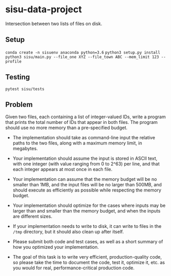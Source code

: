 # sisu-data-project

Intersection between two lists of files on disk.

## Setup

`conda create -n sisuenv anaconda python=3.6`
`python3 setup.py install`
`python3 sisu/main.py --file_one XYZ --file_town ABC --mem_limit 123 --profile`


## Testing

`pytest sisu/tests`

## Problem

Given two files, each containing a list of integer-valued IDs, write a program that prints the total number of IDs that appear in both files. The program should use no more memory than a pre-specified budget.


* The implementation should take as command-line input the relative paths to the two files, along with a maximum memory limit, in megabytes.

* Your implementation should assume the input is stored in ASCII text, with one integer (with value ranging from 0 to 2^63) per line, and that each integer appears at most once in each file.

* Your implementation can assume that the memory budget will be no smaller than 1MB, and the input files will be no larger than 500MB, and should execute as efficiently as possible while respecting the memory budget.

* Your implementation should optimize for the cases where inputs may be larger than and smaller than the memory budget, and when the inputs are different sizes.

* If your implementation needs to write to disk, it can write to files in the `/tmp` directory, but it should also clean up after itself.


* Please submit both code and test cases, as well as a short summary of how you optimized your implementation.


* The goal of this task is to write very efficient, production-quality code, so please take the time to document the code, test it, optimize it, etc. as you would for real, performance-critical production code.
